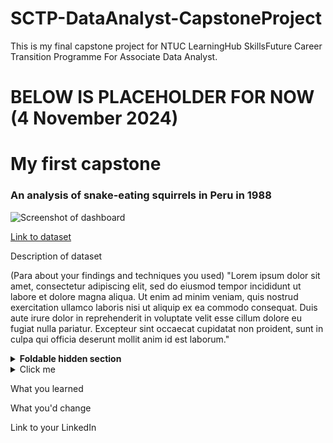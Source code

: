 # SCTP-DataAnalyst-CapstoneProject
This is my final capstone project for NTUC LearningHub SkillsFuture Career Transition Programme For Associate Data Analyst.

# BELOW IS PLACEHOLDER FOR NOW (4 November 2024)

# My first capstone

### An analysis of snake-eating squirrels in Peru in 1988

![Screenshot of dashboard](https://i.imgur.com/UujCjhB.png)

[Link to dataset](https://people.sc.fsu.edu/~jburkardt/data/csv/addresses.csv)

Description of dataset

(Para about your findings and techniques you used) "Lorem ipsum dolor sit amet, consectetur adipiscing elit, sed do eiusmod tempor incididunt ut labore et dolore magna aliqua. Ut enim ad minim veniam, quis nostrud exercitation ullamco laboris nisi ut aliquip ex ea commodo consequat. Duis aute irure dolor in reprehenderit in voluptate velit esse cillum dolore eu fugiat nulla pariatur. Excepteur sint occaecat cupidatat non proident, sunt in culpa qui officia deserunt mollit anim id est laborum."

<details>
<summary><b>Foldable hidden section</b></summary>

Any folded content here. It requires an empty line just above it!

</details>

<details>
  <summary>Click me</summary>
  
  ### Heading
  1. Foo
  2. Bar
     * Baz
     * Qux

</details>

What you learned

What you'd change

Link to your LinkedIn


<!--

Bishmer — Today at 10:40
For editing the above:
https://dillinger.io/
Online Markdown Editor - Dillinger, the Last Markdown Editor ever.
Dillinger is an online cloud based HTML5 filled
Markdown Editor. Sync with Dropbox, Github, Google Drive or OneDrive.
Convert HTML to Markdown. 100% Open Source!

-->
